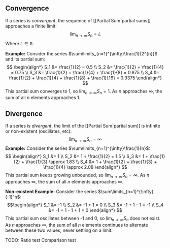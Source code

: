 ## Convergence
If a series is *convergent*, the sequence of [[Partial Sum|partial sums]] approaches a finite limit:
$$
\lim_{n\rightarrow \infty}S_{n}=L
$$Where $L \in \mathbb{R}$.

**Example:**
Consider the series $\sum\limits_{n=1}^{\infty}\frac{1}{2^{n}}$ and its partial sum:
$$
\begin{align*}
S_1 &= \frac{1}{2} = 0.5 \\
S_2 &= \frac{1}{2} + \frac{1}{4} = 0.75 \\
S_3 &= \frac{1}{2} + \frac{1}{4} + \frac{1}{8} = 0.875 \\
S_4 &= \frac{1}{2} + \frac{1}{4} + \frac{1}{8} + \frac{1}{16} = 0.9375 \end{align*}
$$This partial sum converges to $1$, so $\lim_{n \rightarrow \infty}S_{n}=1$. As $n$ approaches $\infty$, the sum of all $n$ elements approaches $1$.

## Divergence
If a series is *divergent*, the limit of the [[Partial Sum|partial sum]] is infinite or non-existent (oscillates, etc):
$$
\lim_{n \rightarrow \infty}S_{n}= \infty
$$
**Example:**
Consider the series $\sum\limits_{n=1}^{\infty}\frac{1}{n}$:
$$
\begin{align*}
S_1 &= 1 \\
S_2 &= 1 + \frac{1}{2} = 1.5 \\
S_3 &= 1 + \frac{1}{2} + \frac{1}{3} \approx 1.83 \\
S_4 &= 1 + \frac{1}{2} + \frac{1}{3} + \frac{1}{4} \approx 2.08
\end{align*}
$$
This partial sum keeps growing unbounded, so $\lim_{n \rightarrow \infty}S_{n}=\infty$. As $n$ approaches $\infty$, the sum of all $n$ elements approaches $\infty$.

**Non-existent Example:**
Consider the series $\sum\limits_{n=1}^{\infty}(-1)^n$:
$$\begin{align*} S_1 &= -1 \\
S_2 &= -1 + 1 = 0 \\
S_3 &= -1 + 1 - 1 = -1 \\
S_4 &= -1 + 1 - 1 + 1 = 0
\end{align*}
$$This partial sum oscillates between -1 and 0, so $\lim_{n \rightarrow \infty}S_{n}$ does not exist. As $n$ approaches $\infty$, the sum of all $n$ elements continues to alternate between these two values, never settling on a limit.

TODO:
Ratio test
Comparison test
